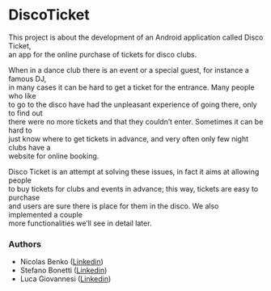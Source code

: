 # DiscoTicket

This project is about the development of an Android application called  Disco Ticket,  
an app for the online purchase of tickets for disco clubs.

When in a dance club there is an event or a special guest, for instance a famous DJ,  
in many cases it can be hard to get a ticket for the entrance. Many people who like  
to go to the disco have had the unpleasant experience of going there, only to find out  
there were no more tickets and that they couldn’t enter. Sometimes it can be hard to  
just know where to get tickets in advance, and very often only few night clubs have a  
website for online booking.  

Disco Ticket is an attempt at solving these issues, in fact it aims at allowing people  
to buy tickets for clubs and events in advance; this way, tickets are easy to purchase  
and users are sure there is place for them in the disco. We also implemented a couple  
more functionalities we’ll see in detail later.

### Authors
- Nicolas Benko ([Linkedin](https://www.linkedin.com/in/nicolas-benko-3a2778190/))
- Stefano Bonetti ([Linkedin]())
- Luca Giovannesi ([Linkedin](https://www.linkedin.com/in/luca-giovannesi-48680519b/))

